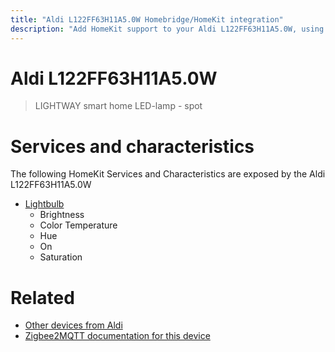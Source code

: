 ```yaml
---
title: "Aldi L122FF63H11A5.0W Homebridge/HomeKit integration"
description: "Add HomeKit support to your Aldi L122FF63H11A5.0W, using Homebridge, Zigbee2MQTT and homebridge-z2m."
---
```

<!---
This file has been GENERATED using src/docgen/docgen.ts
DO NOT EDIT THIS FILE MANUALLY!
-->
# Aldi L122FF63H11A5.0W
> LIGHTWAY smart home LED-lamp - spot


# Services and characteristics
The following HomeKit Services and Characteristics are exposed by
the Aldi L122FF63H11A5.0W

* [Lightbulb](../../light.md)
  * Brightness
  * Color Temperature
  * Hue
  * On
  * Saturation


# Related
* [Other devices from Aldi](../index.md#aldi)
* [Zigbee2MQTT documentation for this device](https://www.zigbee2mqtt.io/devices/L122FF63H11A5.0W.html)